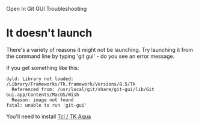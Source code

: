 Open In Git GUI Troubleshooting

# It doesn't launch #

There's a variety of reasons it might not be launching. Try launching it from the command line by typing 'git gui' - do you see an error message.

If you get something like this:

```
dyld: Library not loaded: /Library/Frameworks/Tk.framework/Versions/8.5/Tk
  Referenced from: /usr/local/git/share/git-gui/lib/Git
Gui.app/Contents/MacOS/Wish
  Reason: image not found
fatal: unable to run 'git-gui'
```

You'll need to install [Tcl / TK Aqua](http://www.categorifiedcoder.info/tcltk/)